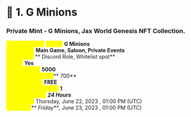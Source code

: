 # 📀 1. G Minions

### **Private Mint - G Minions, Jax World Genesis NFT Collection.** <a href="#private-mint-g-minions" id="private-mint-g-minions"></a>

_<mark style="color:yellow;">**NFT Collection**</mark>_ _<mark style="color:yellow;">**Name:**</mark>_ **G Minions**\
_<mark style="color:yellow;">**Utilization:**</mark>_ **Main Game, Saloon, Private Events** \
_<mark style="color:yellow;">**Privileges:**</mark>_ ** Discord Role, Whitelist spot**\
_<mark style="color:yellow;">**Boost:**</mark>_ **Yes**\
_<mark style="color:yellow;">**Total Supply:**</mark>_ **5000**\
_<mark style="color:yellow;">**Available for Mint:**</mark>_** 700**\
_<mark style="color:yellow;">**Price per NFT:**</mark>_ **FREE**\
_<mark style="color:yellow;">**Mint limit per wallet:**</mark>_ **1**\
_<mark style="color:yellow;">**Event Duration:**</mark>_  _**24 Hours**_\
_<mark style="color:yellow;">**Start Date:**</mark>_ Thursday, June 22, 2023 , 01:00 PM (UTC)\
_<mark style="color:yellow;">**End Date:**</mark>**  Friday**_, June 23, 2023 , 01:00 PM (UTC)
